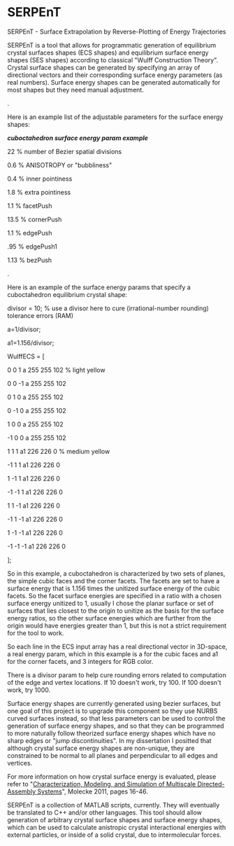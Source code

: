# SERPEnT
SERPEnT - Surface Extrapolation by Reverse-Plotting of Energy Trajectories


SERPEnT is a tool that allows for programmatic generation of equilibrium crystal surfaces shapes (ECS shapes) and equilibrium surface energy shapes (SES shapes) according to classical "Wulff Construction Theory". Crystal surface shapes can be generated by specifying an array of directional vectors and their corresponding surface energy parameters (as real numbers). Surface energy shapes can be generated automatically for most shapes but they need manual adjustment.

.

Here is an example list of the adjustable parameters for the surface energy shapes:

***cuboctahedron surface energy param example***

22    % number of Bezier spatial divisions

0.6   % ANISOTROPY or "bubbliness"

0.4   % inner pointiness

1.8   % extra pointiness

1.1   % facetPush

13.5  % cornerPush

1.1   % edgePush

.95   % edgePush1

1.13  % bezPush

.

Here is an example of the surface energy params that specify a cuboctahedron equilibrium crystal shape:

divisor = 10;     % use a divisor here to cure (irrational-number rounding) tolerance errors (RAM)

a=1/divisor;

a1=1.156/divisor;

WulffECS = [

0	0	1	a       255   255   102   % light yellow

0	0      -1	a       255   255   102

0	1	0	a       255   255   102

0      -1	0	a       255   255   102

1	0	0	a       255   255   102

-1	0	0	a       255   255   102

1	1	1	a1       226   226   0    % medium yellow

-1	1	1	a1       226   226   0

1	-1	1	a1       226   226   0

-1	-1	1	a1       226   226   0

1	1	-1	a1       226   226   0

-1	1	-1	a1       226   226   0

1	-1	-1	a1       226   226   0

-1	-1	-1	a1       226   226   0

];

So in this example, a cuboctahedron is characterized by two sets of planes, the simple cubic faces and the corner facets. The facets are set to have a surface energy that is 1.156 times the unitized surface energy of the cubic facets. So the facet surface energies are specified in a ratio with a chosen surface energy unitized to 1, usually I chose the planar surface or set of surfaces that lies closest to the origin to unitize as the basis for the surface energy ratios, so the other surface energies which are further from the origin would have energies greater than 1, but this is not a strict requirement for the tool to work.

So each line in the ECS input array has a real directional vector in 3D-space, a real energy param, which in this example is a for the cubic faces and a1 for the corner facets, and 3 integers for RGB color.

There is a divisor param to help cure rounding errors related to computation of the edge and vertex locations. If 10 doesn't work, try 100. If 100 doesn't work, try 1000.

Surface energy shapes are currently generated using bezier surfaces, but one goal of this project is to upgrade this component so they use NURBS curved surfaces instead, so that less parameters can be used to control the generation of surface energy shapes, and so that they can be programmed to more naturally follow theorized surface energy shapes which have no sharp edges or "jump discontinuities". In my dissertation I positted that although crystal surface energy shapes are non-unique, they are constrained to be normal to all planes and perpendicular to all edges and vertices.

For more information on how crystal surface energy is evaluated, please refer to "[Characterization, Modeling, and Simulation of Multiscale Directed-Assembly Systems](http://www.unm.edu/~reason/RAM_dissertation_final.pdf)", Molecke 2011, pages 16-46.

SERPEnT is a collection of MATLAB scripts, currently. They will eventually be translated to C++ and/or other languages. This tool should allow generation of arbitrary crystal surface shapes and surface energy shapes, which can be used to calculate anistropic crystal interactional energies with external particles, or inside of a solid crystal, due to intermolecular forces. 

